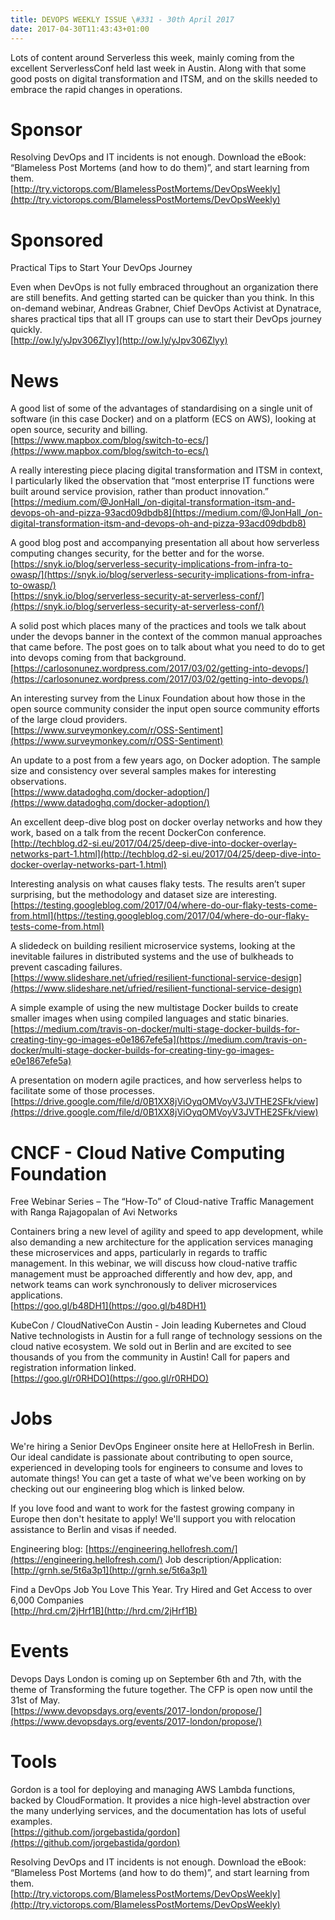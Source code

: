 ```yaml
---
title: DEVOPS WEEKLY ISSUE \#331 - 30th April 2017 
date: 2017-04-30T11:43:43+01:00
---
```


Lots of content around Serverless this week, mainly coming from the excellent ServerlessConf held last week in Austin. Along with that some good posts on digital transformation and ITSM, and on the skills needed to embrace the rapid changes in operations.


Sponsor
======

Resolving DevOps and IT incidents is not enough. Download the eBook: “Blameless Post Mortems (and how to do them)”, and start learning from them.
<br>[http://try.victorops.com/BlamelessPostMortems/DevOpsWeekly](http://try.victorops.com/BlamelessPostMortems/DevOpsWeekly)


Sponsored
========

Practical Tips to Start Your DevOps Journey

Even when DevOps is not fully embraced throughout an organization there are still benefits. And getting started can be quicker than you think. In this on-demand webinar, Andreas Grabner, Chief DevOps Activist at Dynatrace, shares practical tips that all IT groups can use to start their DevOps journey quickly.
<br>[http://ow.ly/yJpv306Zlyy](http://ow.ly/yJpv306Zlyy)


News
====

A good list of some of the advantages of standardising on a single unit of software (in this case Docker) and on a platform (ECS on AWS), looking at open source, security and billing.
<br>[https://www.mapbox.com/blog/switch-to-ecs/](https://www.mapbox.com/blog/switch-to-ecs/)


A really interesting piece placing digital transformation and ITSM in context, I particularly liked the observation that “most enterprise IT functions were built around service provision, rather than product innovation.”
<br>[https://medium.com/@JonHall_/on-digital-transformation-itsm-and-devops-oh-and-pizza-93acd09dbdb8](https://medium.com/@JonHall_/on-digital-transformation-itsm-and-devops-oh-and-pizza-93acd09dbdb8)


A good blog post and accompanying presentation all about how serverless computing changes security, for the better and for the worse.
<br>[https://snyk.io/blog/serverless-security-implications-from-infra-to-owasp/](https://snyk.io/blog/serverless-security-implications-from-infra-to-owasp/)
<br>[https://snyk.io/blog/serverless-security-at-serverless-conf/](https://snyk.io/blog/serverless-security-at-serverless-conf/)


A solid post which places many of the practices and tools we talk about under the devops banner in the context of the common manual approaches that came before. The post goes on to talk about what you need to do to get into devops coming from that background.
<br>[https://carlosonunez.wordpress.com/2017/03/02/getting-into-devops/](https://carlosonunez.wordpress.com/2017/03/02/getting-into-devops/)


An interesting survey from the Linux Foundation about how those in the open source community consider the input open source community efforts of the large cloud providers.
<br>[https://www.surveymonkey.com/r/OSS-Sentiment](https://www.surveymonkey.com/r/OSS-Sentiment)


An update to a post from a few years ago, on Docker adoption. The sample size and consistency over several samples makes for interesting observations.
<br>[https://www.datadoghq.com/docker-adoption/](https://www.datadoghq.com/docker-adoption/)


An excellent deep-dive blog post on docker overlay networks and how they work, based on a talk from the recent DockerCon conference.
<br>[http://techblog.d2-si.eu/2017/04/25/deep-dive-into-docker-overlay-networks-part-1.html](http://techblog.d2-si.eu/2017/04/25/deep-dive-into-docker-overlay-networks-part-1.html)


Interesting analysis on what causes flaky tests. The results aren’t super surprising, but the methodology and dataset size are interesting.
<br>[https://testing.googleblog.com/2017/04/where-do-our-flaky-tests-come-from.html](https://testing.googleblog.com/2017/04/where-do-our-flaky-tests-come-from.html)


A slidedeck on building resilient microservice systems, looking at the inevitable failures in distributed systems and the use of bulkheads to prevent cascading failures.
<br>[https://www.slideshare.net/ufried/resilient-functional-service-design](https://www.slideshare.net/ufried/resilient-functional-service-design)


A simple example of using the new multistage Docker builds to create smaller images when using compiled languages and static binaries.
<br>[https://medium.com/travis-on-docker/multi-stage-docker-builds-for-creating-tiny-go-images-e0e1867efe5a](https://medium.com/travis-on-docker/multi-stage-docker-builds-for-creating-tiny-go-images-e0e1867efe5a)


A presentation on modern agile practices, and how serverless helps to facilitate some of those processes.
<br>[https://drive.google.com/file/d/0B1XX8jViOyqOMVoyV3JVTHE2SFk/view](https://drive.google.com/file/d/0B1XX8jViOyqOMVoyV3JVTHE2SFk/view)


CNCF - Cloud Native Computing Foundation
====

Free Webinar Series – The “How-To” of Cloud-native Traffic Management with Ranga Rajagopalan of Avi Networks

Containers bring a new level of agility and speed to app development, while also demanding a new architecture for the application services managing these microservices and apps, particularly in regards to traffic management. In this webinar, we will discuss how cloud-native traffic management must be approached differently and how dev, app, and network teams can work synchronously to deliver microservices applications.
<br>[https://goo.gl/b48DH1](https://goo.gl/b48DH1)


KubeCon / CloudNativeCon Austin - Join leading Kubernetes and Cloud Native technologists in Austin for a full range of technology sessions on the cloud native ecosystem. We sold out in Berlin and are excited to see thousands of you from the community in Austin! Call for papers and registration information linked.
<br>[https://goo.gl/r0RHDO](https://goo.gl/r0RHDO)


Jobs
====

We're hiring a Senior DevOps Engineer onsite here at HelloFresh in Berlin. Our ideal candidate is passionate about contributing to open source, experienced in developing tools for engineers to consume and loves to automate things! You can get a taste of what we've been working on by checking out our engineering blog which is linked below.

If you love food and want to work for the fastest growing company in Europe then don't hesitate to apply! We'll support you with relocation assistance to Berlin and visas if needed.

Engineering blog: [https://engineering.hellofresh.com/](https://engineering.hellofresh.com/)
Job description/Application: [http://grnh.se/5t6a3p1](http://grnh.se/5t6a3p1)


Find a DevOps Job You Love This Year. Try Hired and Get Access to over 6,000 Companies
<br>[http://hrd.cm/2jHrf1B](http://hrd.cm/2jHrf1B)


Events
======

Devops Days London is coming up on September 6th and 7th, with the theme of Transforming the future together. The CFP is open now until the 31st of May.
<br>[https://www.devopsdays.org/events/2017-london/propose/](https://www.devopsdays.org/events/2017-london/propose/)


Tools
=====

Gordon is a tool for deploying and managing AWS Lambda functions, backed by CloudFormation. It provides a nice high-level abstraction over the many underlying services, and the documentation has lots of useful examples.
<br>[https://github.com/jorgebastida/gordon](https://github.com/jorgebastida/gordon)


Resolving DevOps and IT incidents is not enough. Download the eBook: “Blameless Post Mortems (and how to do them)”, and start learning from them.
<br>[http://try.victorops.com/BlamelessPostMortems/DevOpsWeekly](http://try.victorops.com/BlamelessPostMortems/DevOpsWeekly)




